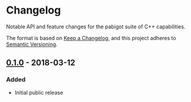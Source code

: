 # Changelog

Notable API and feature changes for the pabigot suite of C++ capabilities.

The format is based on [Keep a Changelog](https://keepachangelog.com/en/1.0.0/),
and this project adheres to [Semantic Versioning](https://semver.org/spec/v2.0.0.html).

## [0.1.0] - 2018-03-12

### Added
- Initial public release

[0.1.0]: https://github.com/pabigot/pabigot-cxx/releases/tag/v0.1.0

<!---
# Local Variables:
# mode:markdown
# End:
-->
